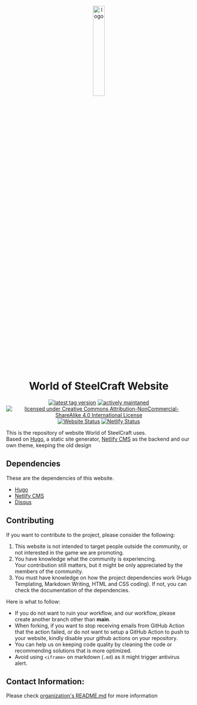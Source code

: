 <p align="center" width="20px">
  <img src="https://files.worldofsteelcraft.tk/assets/web/logo.png" alt="logo" width="25%"/><br>  
  <h1 align="center">World of SteelCraft Website</h1>
  <p align="center">
  <a href="https://github.com/worldofsteelcraft/woscweb/tags"><img src="https://img.shields.io/github/v/tag/worldofsteelcraft/woscweb?color=green&style=plastic" alt="latest tag version"></a>
  <a href="https://github.com/worldofsteelcraft/woscweb/commits/main"><img src="https://img.shields.io/maintenance/yes/2022?style=plastic" alt="actively maintaned"></a>
  <a href="https://github.com/worldofsteelcraft/woscweb/blob/main/LICENSE"><img src="https://i.creativecommons.org/l/by-nc-sa/4.0/88x31.png" alt="licensed under Creative Commons Attribution-NonCommercial-ShareAlike 4.0 International License"></a>
    <br>
    <a href="worldofsteelcraft.tk"><img src="https://img.shields.io/website?down_color=red&down_message=offline&label=WoSC%20Website&style=plastic&up_color=green&up_message=online&url=https%3A%2F%2Fworldofsteelcraft.tk" alt="Website Status"></a>
    <a href="https://app.netlify.com/sites/woscweb/deploys"><img src="https://api.netlify.com/api/v1/badges/d7a4397b-e99e-4244-8969-5ae8a42c761b/deploy-status" alt="Netlify Status"></a>
  </p>
</p>
 
This is the repository of website World of SteelCraft uses.  
Based on [Hugo](https://gohugo.io), a static site generator, [Netlify CMS](https://netlifycms.org) as the backend and our own theme, keeping the old design

## Dependencies
These are the dependencies of this website.
- [Hugo](https://gohugo.io)
- [Netlify CMS](https://netlifycms.org)
- [Disqus](https://disqus.com)

## Contributing
If you want to contribute to the project, please consider the following:
1. This website is not intended to target people outside the community, or not interested in the game we are promoting.
2. You have knowledge what the community is experiencing.  
Your contribution still matters, but it might be only appreciated by the members of the community.
3. You must have knowledge on how the project dependencies work (Hugo Templating, Markdown Writing, HTML and CSS coding). If not, you can check the documentation of the dependencies.

Here is what to follow:
- If you do not want to ruin your workflow, and our workflow, please create another branch other than **main**.
- When forking, if you want to stop receiving emails from GitHub Action that the action failed, or do not want to setup a GitHub Action to push to your website, kindly disable your github actions on your repository.
- You can help us on keeping code quality by cleaning the code or recommending solutions that is more optimized.
- Avoid using ``<iframe>`` on markdown (``.md``) as it might trigger antivirus alert.

## Contact Information:
Please check [organization's README.md](https://github.com/worldofsteelcraft/.github/blob/main/profile/README.md) for more information
